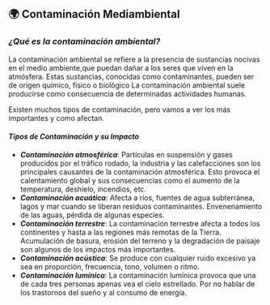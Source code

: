 ## 🌍 Contaminación Mediambiental

### _**¿Qué es la contaminación ambiental?**_

La contaminación ambiental se refiere a la presencia de sustancias nocivas en el medio ambiente,que puedan dañar a los seres que viven en la atmósfera.
Estas sustancias, conocidas como contaminantes, pueden ser de origen químico, físico o biolôgico
La contaminación ambiental suele producirse como consecuencia de determinadas actividades humanas.

Existen muchos tipos de contaminación, pero vamos a ver los más importantes y como afectan.

#### _**Tipos de Contaminación y su Impacto**_

- _**Contaminación atmosférica**_: Partículas en suspensión y gases producidos por el tráfico rodado, la industria y las calefacciones son los principales causantes de la contaminación atmosférica. Esto provoca el calentamiento global y sus consecuencias como el aumento de la temperatura, deshielo, incendios, etc.
- _**Contaminación acuática**_: Afecta a ríos, fuentes de agua subterránea, lagos y mar cuando se liberan residuos contaminantes. Envenenamiento de las aguas, pérdida de algunas especies.
- _**Contaminación terrestre**_: La contaminación terrestre afecta a todos los continentes y hasta a las regiones más remotas de la Tierra. Acumulación de basura, erosión del terreno y la degradación de paisaje son algunos de los impactos más importantes.
- _**Contaminación acústica**_: Se produce con cualquier ruido excesivo ya sea en proporción, frecuencia, tono, volumen o ritmo.
- _**Contaminación lumínica**_: La contaminación lumínica provoca que una de cada tres personas apenas vea el cielo estrellado. Por no hablar de los trastornos del sueño y al consumo de energía.
